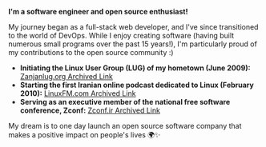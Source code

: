 **I'm a software engineer and open source enthusiast!**

My journey began as a full-stack web developer, and I've since transitioned to the world of DevOps. While I enjoy creating software (having built numerous small programs over the past 15 years!), I'm particularly proud of my contributions to the open source community :) 

* **Initiating the Linux User Group (LUG) of my hometown (June 2009):** [Zanjanlug.org Archived Link](https://web.archive.org/web/20230603182712/https://zanjanlug.org/)
* **Starting the first Iranian online podcast dedicated to Linux (February 2010):** [LinuxFM.com Archived Link](https://web.archive.org/web/20230604230147/https://linuxfm.ir/)
* **Serving as an executive member of the national free software conference, Zconf:** [Zconf.ir Archived Link](https://web.archive.org/web/20170317094233/http://zconf.ir/)

My dream is to one day launch an open source software company that makes a positive impact on people's lives 🌍✨
